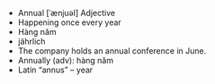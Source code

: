 - Annual	[ˈænjuəl]	Adjective  
- Happening once every year  
- Hàng năm  
- jährlich  
- The company holds an annual conference in June.  
- Annually (adv): hàng năm  
- Latin “annus” – year